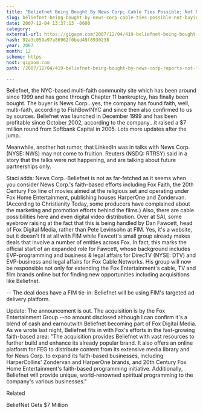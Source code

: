```yaml
---
title: "Beliefnet Being Bought By News Corp; Cable Ties Possible; Not Buying LinkedIn"
slug: beliefnet-being-bought-by-news-corp-cable-ties-possible-not-buying
date: 2007-12-04 13:37:13 -0600
category: 
external-url: https://gigaom.com/2007/12/04/419-beliefnet-being-bought-by-news-corp-reports-not-linkedin/
hash: 92a3c059a97a86962f0bed49f8930238
year: 2007
month: 12
scheme: https
host: gigaom.com
path: /2007/12/04/419-beliefnet-being-bought-by-news-corp-reports-not-linkedin/

---
```


Beliefnet, the NYC-based multi-faith community site which has been around since 1999 and has gone through Chapter 11 bankruptcy, has finally been bought. The buyer is News Corp...yes, the company has found faith, well, multi-faith, according to FishBowlNYC and since then also confirmed to us by sources. Beliefnet was launched in December 1999 and has been profitable since October 2002, according to the company...it raised a $7 million round from Softbank Capital in 2005. Lots more updates after the jump..

Meanwhile, another hot rumor, that LinkedIn was in talks with News Corp. (NYSE: NWS) may not come to fruition. Reuters (NSDQ: RTRSY) said in a story that the talks were not happening, and are talking about future partnerships only.



Staci adds: News Corp.-Beliefnet is not as far-fetched as it seems when you consider News Corp.'s faith-based efforts including Fox Faith, the 20th Century Fox line of movies aimed at the religious set and operating under Fox Home Entertainment, publishing houses HarperOne and Zondervan. (According to Christianity Today, some producers have complained about the marketing and promotion efforts behind the films.) Also, there are cable possibilities here and even digital video distribution. Over at SAI, some eyebrow raising at the fact that this is being handled by Dan Fawcett, head of Fox Digital Media, rather than Pete Levinsohn at FIM. Yes, it's a website, but it doesn't fit at all with FIM while Fawcett's small group already makes deals that involve a number of entities across Fox. In fact, this marks the official start of an expanded role for Fawcett, whose background includes EVP-programming and business & legal affairs for DirecTV (NYSE: DTV) and EVP-business and legal affairs for Fox Cable Networks. His group will now be responsible not only for extending the Fox Entertainment's cable, TV and film brands online but for finding new opportunities including acquisitions like Beliefnet. 



-- The deal does have a FIM tie-in: Beliefnet will be using FIM's targeted ad delivery platform. 



Update: The announcement is out. The acquisition is by the Fox Entertainment Group --no amount disclosed although I can confirm it's a blend of cash and earnoutwith Beliefnet becoming part of Fox Digital Media. As we wrote last night, Beliefnet fits in with Fox's efforts in the fast-growing faith-based area: "The acquisition provides Beliefnet with vast resources to further build and enhance its already popular brand. It also offers an online platform for FEG to distribute content from its extensive media library and for News Corp. to expand its faith-based businesses, including HarperCollins' Zondervan and HarperOne brands, and 20th Century Fox Home Entertainment's faith-based programming initiative. Additionally, Beliefnet will provide unique, world-renowned spiritual programming to the company's various businesses."


Related


BeliefNet Gets $7 Million
